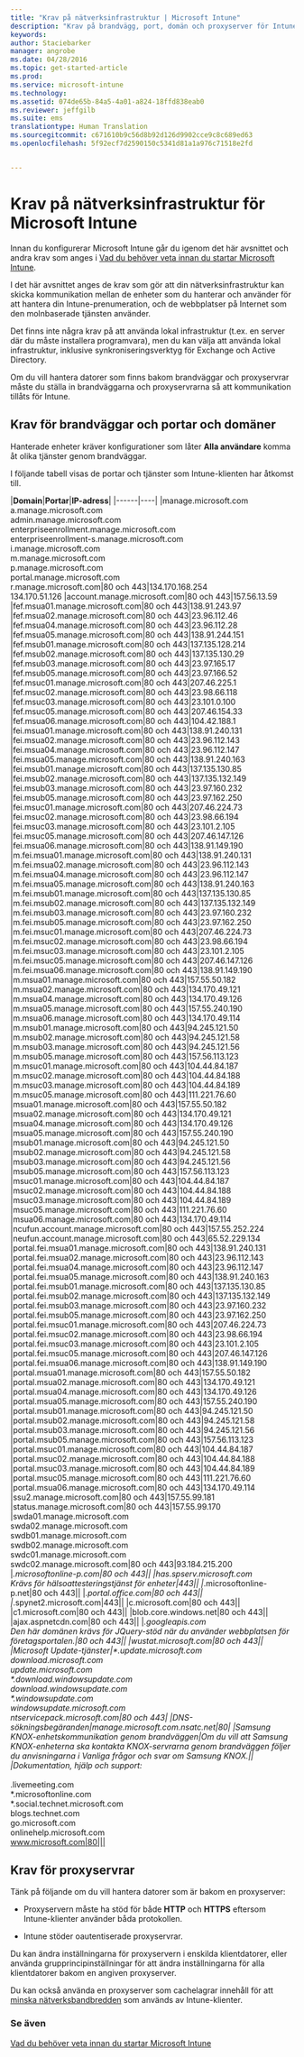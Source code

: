 ```yaml
---
title: "Krav på nätverksinfrastruktur | Microsoft Intune"
description: "Krav på brandvägg, port, domän och proxyserver för Intune"
keywords: 
author: Staciebarker
manager: angrobe
ms.date: 04/28/2016
ms.topic: get-started-article
ms.prod: 
ms.service: microsoft-intune
ms.technology: 
ms.assetid: 074de65b-84a5-4a01-a824-18ffd838eab0
ms.reviewer: jeffgilb
ms.suite: ems
translationtype: Human Translation
ms.sourcegitcommit: c671610b9c56d8b92d126d9902cce9c8c689ed63
ms.openlocfilehash: 5f92ecf7d2590150c5341d81a1a976c71518e2fd


---
```


# Krav på nätverksinfrastruktur för Microsoft Intune
Innan du konfigurerar Microsoft Intune går du igenom det här avsnittet och andra krav som anges i [Vad du behöver veta innan du startar Microsoft Intune](what-to-know-before-you-start-microsoft-intune.md).

I det här avsnittet anges de krav som gör att din nätverksinfrastruktur kan skicka kommunikation mellan de enheter som du hanterar och använder för att hantera din Intune-prenumeration, och de webbplatser på Internet som den molnbaserade tjänsten använder.

Det finns inte några krav på att använda lokal infrastruktur (t.ex. en server där du måste installera programvara), men du kan välja att använda lokal infrastruktur, inklusive synkroniseringsverktyg för Exchange och Active Directory.

Om du vill hantera datorer som finns bakom brandväggar och proxyservrar måste du ställa in brandväggarna och proxyservrarna så att kommunikation tillåts för Intune.

## Krav för brandväggar och portar och domäner
Hanterade enheter kräver konfigurationer som låter **Alla användare** komma åt olika tjänster genom brandväggar.

I följande tabell visas de portar och tjänster som Intune-klienten har åtkomst till.


|**Domain**|**Portar**|**IP-adress**|
|------|----|
|manage.microsoft.com<br>a.manage.microsoft.com<br>admin.manage.microsoft.com<br>enterpriseenrollment.manage.microsoft.com<br>enterpriseenrollment-s.manage.microsoft.com<br>i.manage.microsoft.com<br>m.manage.microsoft.com<br>p.manage.microsoft.com<br>portal.manage.microsoft.com<br>r.manage.microsoft.com|80 och 443|134.170.168.254<br>134.170.51.126
|account.manage.microsoft.com|80 och 443|157.56.13.59
|fef.msua01.manage.microsoft.com|80 och 443|138.91.243.97
|fef.msua02.manage.microsoft.com|80 och 443|23.96.112.46
|fef.msua04.manage.microsoft.com|80 och 443|23.96.112.28
|fef.msua05.manage.microsoft.com|80 och 443|138.91.244.151
|fef.msub01.manage.microsoft.com|80 och 443|137.135.128.214
|fef.msub02.manage.microsoft.com|80 och 443|137.135.130.29
|fef.msub03.manage.microsoft.com|80 och 443|23.97.165.17
|fef.msub05.manage.microsoft.com|80 och 443|23.97.166.52
|fef.msuc01.manage.microsoft.com|80 och 443|207.46.225.1
|fef.msuc02.manage.microsoft.com|80 och 443|23.98.66.118
|fef.msuc03.manage.microsoft.com|80 och 443|23.101.0.100
|fef.msuc05.manage.microsoft.com|80 och 443|207.46.154.33
|fef.msua06.manage.microsoft.com|80 och 443|104.42.188.1
|fei.msua01.manage.microsoft.com|80 och 443|138.91.240.131
|fei.msua02.manage.microsoft.com|80 och 443|23.96.112.143
|fei.msua04.manage.microsoft.com|80 och 443|23.96.112.147
|fei.msua05.manage.microsoft.com|80 och 443|138.91.240.163
|fei.msub01.manage.microsoft.com|80 och 443|137.135.130.85
|fei.msub02.manage.microsoft.com|80 och 443|137.135.132.149
|fei.msub03.manage.microsoft.com|80 och 443|23.97.160.232
|fei.msub05.manage.microsoft.com|80 och 443|23.97.162.250
|fei.msuc01.manage.microsoft.com|80 och 443|207.46.224.73
|fei.msuc02.manage.microsoft.com|80 och 443|23.98.66.194
|fei.msuc03.manage.microsoft.com|80 och 443|23.101.2.105
|fei.msuc05.manage.microsoft.com|80 och 443|207.46.147.126
|fei.msua06.manage.microsoft.com|80 och 443|138.91.149.190
|m.fei.msua01.manage.microsoft.com|80 och 443|138.91.240.131
|m.fei.msua02.manage.microsoft.com|80 och 443|23.96.112.143
|m.fei.msua04.manage.microsoft.com|80 och 443|23.96.112.147
|m.fei.msua05.manage.microsoft.com|80 och 443|138.91.240.163
|m.fei.msub01.manage.microsoft.com|80 och 443|137.135.130.85
|m.fei.msub02.manage.microsoft.com|80 och 443|137.135.132.149
|m.fei.msub03.manage.microsoft.com|80 och 443|23.97.160.232
|m.fei.msub05.manage.microsoft.com|80 och 443|23.97.162.250
|m.fei.msuc01.manage.microsoft.com|80 och 443|207.46.224.73
|m.fei.msuc02.manage.microsoft.com|80 och 443|23.98.66.194
|m.fei.msuc03.manage.microsoft.com|80 och 443|23.101.2.105
|m.fei.msuc05.manage.microsoft.com|80 och 443|207.46.147.126
|m.fei.msua06.manage.microsoft.com|80 och 443|138.91.149.190
|m.msua01.manage.microsoft.com|80 och 443|157.55.50.182
|m.msua02.manage.microsoft.com|80 och 443|134.170.49.121
|m.msua04.manage.microsoft.com|80 och 443|134.170.49.126
|m.msua05.manage.microsoft.com|80 och 443|157.55.240.190
|m.msua06.manage.microsoft.com|80 och 443|134.170.49.114
|m.msub01.manage.microsoft.com|80 och 443|94.245.121.50
|m.msub02.manage.microsoft.com|80 och 443|94.245.121.58
|m.msub03.manage.microsoft.com|80 och 443|94.245.121.56
|m.msub05.manage.microsoft.com|80 och 443|157.56.113.123
|m.msuc01.manage.microsoft.com|80 och 443|104.44.84.187
|m.msuc02.manage.microsoft.com|80 och 443|104.44.84.188
|m.msuc03.manage.microsoft.com|80 och 443|104.44.84.189
|m.msuc05.manage.microsoft.com|80 och 443|111.221.76.60
|msua01.manage.microsoft.com|80 och 443|157.55.50.182
|msua02.manage.microsoft.com|80 och 443|134.170.49.121
|msua04.manage.microsoft.com|80 och 443|134.170.49.126
|msua05.manage.microsoft.com|80 och 443|157.55.240.190
|msub01.manage.microsoft.com|80 och 443|94.245.121.50
|msub02.manage.microsoft.com|80 och 443|94.245.121.58
|msub03.manage.microsoft.com|80 och 443|94.245.121.56
|msub05.manage.microsoft.com|80 och 443|157.56.113.123
|msuc01.manage.microsoft.com|80 och 443|104.44.84.187
|msuc02.manage.microsoft.com|80 och 443|104.44.84.188
|msuc03.manage.microsoft.com|80 och 443|104.44.84.189
|msuc05.manage.microsoft.com|80 och 443|111.221.76.60
|msua06.manage.microsoft.com|80 och 443|134.170.49.114
|ncufun.account.manage.microsoft.com|80 och 443|157.55.252.224
|neufun.account.manage.microsoft.com|80 och 443|65.52.229.134
|portal.fei.msua01.manage.microsoft.com|80 och 443|138.91.240.131
|portal.fei.msua02.manage.microsoft.com|80 och 443|23.96.112.143
|portal.fei.msua04.manage.microsoft.com|80 och 443|23.96.112.147
|portal.fei.msua05.manage.microsoft.com|80 och 443|138.91.240.163
|portal.fei.msub01.manage.microsoft.com|80 och 443|137.135.130.85
|portal.fei.msub02.manage.microsoft.com|80 och 443|137.135.132.149
|portal.fei.msub03.manage.microsoft.com|80 och 443|23.97.160.232
|portal.fei.msub05.manage.microsoft.com|80 och 443|23.97.162.250
|portal.fei.msuc01.manage.microsoft.com|80 och 443|207.46.224.73
|portal.fei.msuc02.manage.microsoft.com|80 och 443|23.98.66.194
|portal.fei.msuc03.manage.microsoft.com|80 och 443|23.101.2.105
|portal.fei.msuc05.manage.microsoft.com|80 och 443|207.46.147.126
|portal.fei.msua06.manage.microsoft.com|80 och 443|138.91.149.190
|portal.msua01.manage.microsoft.com|80 och 443|157.55.50.182
|portal.msua02.manage.microsoft.com|80 och 443|134.170.49.121
|portal.msua04.manage.microsoft.com|80 och 443|134.170.49.126
|portal.msua05.manage.microsoft.com|80 och 443|157.55.240.190
|portal.msub01.manage.microsoft.com|80 och 443|94.245.121.50
|portal.msub02.manage.microsoft.com|80 och 443|94.245.121.58
|portal.msub03.manage.microsoft.com|80 och 443|94.245.121.56
|portal.msub05.manage.microsoft.com|80 och 443|157.56.113.123
|portal.msuc01.manage.microsoft.com|80 och 443|104.44.84.187
|portal.msuc02.manage.microsoft.com|80 och 443|104.44.84.188
|portal.msuc03.manage.microsoft.com|80 och 443|104.44.84.189
|portal.msuc05.manage.microsoft.com|80 och 443|111.221.76.60
|portal.msua06.manage.microsoft.com|80 och 443|134.170.49.114
|ssu2.manage.microsoft.com|80 och 443|157.55.99.181
|status.manage.microsoft.com|80 och 443|157.55.99.170
|swda01.manage.microsoft.com<br>swda02.manage.microsoft.com<br>swdb01.manage.microsoft.com<br>swdb02.manage.microsoft.com<br>swdc01.manage.microsoft.com<br>swdc02.manage.microsoft.com|80 och 443|93.184.215.200
|*.microsoftonline-p.com|80 och 443||
|has.spserv.microsoft.com<br>Krävs för hälsoattesteringstjänst för enheter|443||
|*.microsoftonline-p.net|80 och 443||
|*.portal.office.com|80 och 443||
|*.spynet2.microsoft.com|443||
|c.microsoft.com|80 och 443||
|c1.microsoft.com|80 och 443||
|blob.core.windows.net|80 och 443||
|ajax.aspnetcdn.com|80 och 443||
|*.googleapis.com<br>Den här domänen krävs för JQuery-stöd när du använder webbplatsen för företagsportalen.|80 och 443||
|wustat.microsoft.com|80 och 443||
|Microsoft Update-tjänster|\*.update.microsoft.com<br>download.microsoft.com<br>update.microsoft.com<br>\*.download.windowsupdate.com<br>download.windowsupdate.com<br>\*.windowsupdate.com<br>windowsupdate.microsoft.com<br>ntservicepack.microsoft.com|80 och 443|
|DNS-sökningsbegäranden|manage.microsoft.com.nsatc.net|80|
|Samsung KNOX-enhetskommunikation genom brandväggen|Om du vill att Samsung KNOX-enheterna ska kontakta KNOX-servrarna genom brandväggen följer du anvisningarna i Vanliga frågor och svar om Samsung KNOX.||
|Dokumentation, hjälp och support:</br></br>*.livemeeting.com<br>\*.microsoftonline.com<br>\*.social.technet.microsoft.com<br>blogs.technet.com<br>go.microsoft.com<br>onlinehelp.microsoft.com<br>www.microsoft.com|80|||



## Krav för proxyservrar
Tänk på följande om du vill hantera datorer som är bakom en proxyserver:

-   Proxyservern måste ha stöd för både **HTTP** och **HTTPS** eftersom Intune-klienter använder båda protokollen.

-   Intune stöder oautentiserade proxyservrar.

Du kan ändra inställningarna för proxyservern i enskilda klientdatorer, eller använda grupprincipinställningar för att ändra inställningarna för alla klientdatorer bakom en angiven proxyserver.

Du kan också använda en proxyserver som cachelagrar innehåll för att [minska nätverksbandbredden](network-bandwidth-use.md) som används av Intune-klienter.


### Se även
[Vad du behöver veta innan du startar Microsoft Intune](what-to-know-before-you-start-microsoft-intune.md)



<!--HONumber=Aug16_HO1-->


